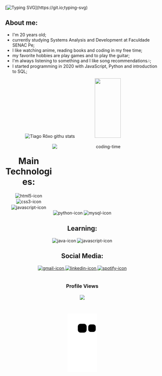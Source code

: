 [![Typing SVG](https://readme-typing-svg.herokuapp.com/?color=677bbf&size=35&center=true&vCenter=true&width=1000&lines=Hey,+guys!+👋;Welcome+to+my+profile!)](https://git.io;typing-svg)

## About me:
- I'm 20 years old;
- currently studying Systems Analysis and Development at Faculdade SENAC Pe;
- I like watching anime, reading books and coding in my free time;
- my favorite hobbies are play games and to play the guitar;
- I'm always listening to something and I like song recommendations🎶;
- I started programming in 2020 with JavaScript, Python and introduction to SQL;
    
<div align="center">  
  <img width="49%" height="195px" src="https://github-readme-stats.vercel.app/api?username=roxootiago&show_icons=true&count_private=true&hide_border=true&title_color=677bbf&icon_color=4c5f9e&text_color=c9d1d9&bg_color=0d1117" alt="Tiago Rôxo githu stats" /> 
  <img width="41%" height="195px" src="https://github-readme-stats.vercel.app/api/top-langs/?username=roxootiago&layout=compact&hide_border=true&title_color=677bbf&text_color=677bbf&bg_color=0d1117" />

</div>

<div  align="center"> 
  <div style="display: inline_block"><br>
    <img align="right" height="200" width="350" alt="coding-time" src="https://media.tenor.com/KeDD0PrMX1gAAAAd/jake-lofi.gif">
    <h1 align="center">Main Technologies:</h1>
    <img align="center" height="30" width="40" alt="html5-icon" title="HTML5" src="https://www.svgrepo.com/show/452228/html-5.svg">
    <img align="center" height="30" width="40" alt="css3-icon" title="CSS3" src="https://www.svgrepo.com/show/452185/css-3.svg">
    <img align="center" height="30" width="40" alt="javascript-icon"  title="JavaScript"src="https://www.svgrepo.com/show/452045/js.svg">
    <img align="center" height="30" width="40" alt="python-icon" title="Python" src="https://www.svgrepo.com/show/452091/python.svg">
    <img align="center" height="30" width="40" alt="mysql-icon" title="MySQL" src="https://www.svgrepo.com/show/355133/mysql.svg">
</div>

<div  align="center"> 
  <div style="display: inline_block">
    <h2 align="center">Learning:</h2>
    <img align="center" height="30" width="40" alt="java-icon" title="Java" src="https://www.svgrepo.com/show/452234/java.svg">
     <img align="center" height="30" width="40" alt="javascript-icon"  title="JavaScript"src="https://www.svgrepo.com/show/452045/js.svg">
</div>

<div  align="center"> 
  <div style="display: inline_block">
    <h2 align="center">Social Media:</h2>
    <a  href = "mailto: tiagorxsilva@gmail.com" > 
        <img align="center" height="30" width="40" alt="gmail-icon" title="E-mail" src="https://www.svgrepo.com/show/223047/gmail.svg">
        </a>
      <a  href = "https://www.linkedin.com/in/tiago-roxo-547630219/" > 
        <img align="center" height="30" width="40" alt="linkedin-icon" title="Linkedin" src="https://www.svgrepo.com/show/354000/linkedin-icon.svg">
        </a>
      <a  href = "https://open.spotify.com/user/21zv7klano65vuk3um3dzqnvy" > 
        <img align="center" height="30" width="40" alt="spotify-icon" title="Linkedin" src="https://www.svgrepo.com/show/475684/spotify-color.svg">
        </a>
    
</div>

<div align="center">
<br><h3 align="centre"><b>Profile Views</b></h3>  
<p align="center"><img align="center" src="https://profile-counter.glitch.me/{roxootiago}/count.svg" /></p> 
<br>
</div>

![Snake animation](https://github.com/roxootiago/roxootiago/blob/output/github-contribution-grid-snake.svg)
